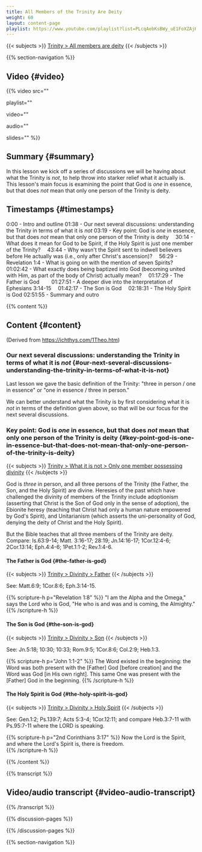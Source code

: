 ```yaml
---
title: All Members of the Trinity Are Deity
weight: 60
layout: content-page
playlist: https://www.youtube.com/playlist?list=PLcqAebKsBWy_uE1FoXZAjHKMHV1wWcAD8
---
```


{{< subjects >}}
<a href="/subject-index/#trinity-all-members-are-deity">Trinity > All members are deity</a>
{{< /subjects >}}

{{% section-navigation %}}

## Video {#video}

{{% video
src=""

playlist=""

video=""

audio=""

slides=""
%}}

## Summary {#summary}

In this lesson we kick off a series of discussions we will be having about what the Trinity is *not*, to help throw into starker relief what it actually is. This lesson's main focus is examining the point that God is *one* in essence, but that does *not* mean that only one person of the Trinity is deity.

## Timestamps {#timestamps}

0:00 - Intro and outline
01:38 - Our next several discussions: understanding the Trinity in terms of what it is *not*
03:19 - Key point: God is *one* in essence, but that does *not* mean that only one person of the Trinity is deity
&emsp;30:14 - What does it mean for God to be Spirit, if the Holy Spirit is just one member of the Trinity?
&emsp;43:44 - Why wasn't the Spirit sent to indwell believers before He actually was (i.e., only after Christ's ascension)?
&emsp;56:29 - Revelation 1:4 - What is going on with the mention of seven Spirits?
&emsp;01:02:42 - What exactly does being baptized into God (becoming united with Him, as part of the body of Christ) actually mean?
&emsp;01:17:29 - The Father is God
&emsp;&emsp;01:27:51 - A deeper dive into the interpretation of Ephesians 3:14-15
&emsp;01:42:17 - The Son is God
&emsp;02:18:31 - The Holy Spirit is God
02:51:55 - Summary and outro

{{% content %}}

## Content {#content}

(Derived from https://ichthys.com/1Theo.htm)

<!-- --- -->

### Our next several discussions: understanding the Trinity in terms of what it is *not* {#our-next-several-discussions-understanding-the-trinity-in-terms-of-what-it-is-not}

Last lesson we gave the basic definition of the Trinity: "three in person / one in essence" or "one in essence / three in person."

We can better understand what the Trinity is by first considering what it is *not* in terms of the definition given above, so that will be our focus for the next several discussions.

<!-- --- -->

### Key point: God is *one* in essence, but that does *not* mean that only one person of the Trinity is deity {#key-point-god-is-one-in-essence-but-that-does-not-mean-that-only-one-person-of-the-trinity-is-deity}

{{< subjects >}}
<a href="/subject-index/#trinity-what-it-is-not-only-one-member-possessing-divinity">Trinity > What it is not > Only one member possessing divinity</a>
{{< /subjects >}}

God is *three* in person, and all three persons of the Trinity (the Father, the Son, and the Holy Spirit) are divine. Heresies of the past which have challenged the divinity of members of the Trinity include adoptionism (asserting that Christ is the Son of God only in the sense of adoption), the Ebionite heresy (teaching that Christ had only a human nature empowered by God's Spirit), and Unitarianism (which asserts the uni-personality of God, denying the deity of Christ and the Holy Spirit).

But the Bible teaches that all three members of the Trinity are deity. Compare: Is.63:9-14; Matt. 3:16-17; 28:19; Jn.14:16-17; 1Cor.12:4-6; 2Cor.13:14; Eph.4:4-6; 1Pet.1:1-2; Rev.1:4-6.

<!-- --- -->

#### The Father is God {#the-father-is-god}

{{< subjects >}}
<a href="/subject-index/#trinity-divinity-father">Trinity > Divinity > Father</a>
{{< /subjects >}}

See: Matt.6:9; 1Cor.8:6; Eph.3:14-15.

{{% scripture-h p="Revelation 1:8" %}}
"I am the Alpha and the Omega," says the Lord who is God, "He who is and was and is coming, the Almighty."   
{{% /scripture-h %}}

<!-- --- -->

#### The Son is God {#the-son-is-god}

{{< subjects >}}
<a href="/subject-index/#trinity-divinity-son">Trinity > Divinity > Son</a>
{{< /subjects >}}

See: Jn.5:18; 10:30; 10:33; Rom.9:5; 1Cor.8:6; Col.2:9; Heb.1:3.

{{% scripture-h p="John 1:1-2" %}}
The Word existed in the beginning: the Word was both present with the [Father] God [before creation] and the Word was God [in His own right]. This same One was present with the [Father] God in the beginning.
{{% /scripture-h %}}

<!-- --- -->

#### The Holy Spirit is God {#the-holy-spirit-is-god}

{{< subjects >}}
<a href="/subject-index/#trinity-divinity-holy-spirit">Trinity > Divinity > Holy Spirit</a>
{{< /subjects >}}

See: Gen.1:2; Ps.139:7; Acts 5:3-4; 1Cor.12:11; and compare Heb.3:7-11 with Ps.95:7-11 where the LORD is speaking.

{{% scripture-h p="2nd Corinthians 3:17" %}}
Now the Lord is the Spirit, and where the Lord's Spirit is, there is freedom.    
{{% /scripture-h %}}

{{% /content %}}

{{% transcript %}}

## Video/audio transcript {#video-audio-transcript}



{{% /transcript %}}

{{% discussion-pages %}}

{{% /discussion-pages %}}

{{% section-navigation %}}
